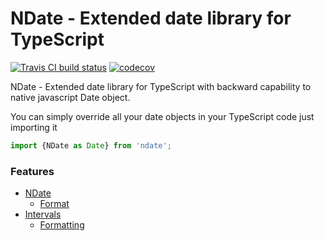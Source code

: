 # NDate - Extended date library for TypeScript

[![Travis CI build status](https://travis-ci.org/akazakou/ndate.svg?branch=master)](https://travis-ci.org/akazakou/ndate)
[![codecov](https://codecov.io/gh/akazakou/ndate/branch/master/graph/badge.svg)](https://codecov.io/gh/akazakou/ndate)

NDate - Extended date library for TypeScript with backward capability to native javascript Date object.

You can simply override all your date objects in your TypeScript code just importing it

```typescript
import {NDate as Date} from 'ndate';
```

### Features

- [NDate](https://github.com/akazakou/ndate/wiki/ndate)
  - [Format](https://github.com/akazakou/ndate/wiki/format)
- [Intervals](https://github.com/akazakou/ndate/wiki/Interval)
    - [Formatting](https://github.com/akazakou/ndate/wiki/Interval-Formatting)

